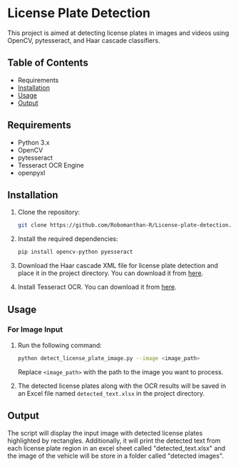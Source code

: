 # License Plate Detection

This project is aimed at detecting license plates in images and videos using OpenCV, pytesseract, and Haar cascade classifiers.

## Table of Contents

- Requirements
- [Installation](#installation)
- [Usage](#usage)
- [Output](#output)

## Requirements

- Python 3.x
- OpenCV
- pytesseract
- Tesseract OCR Engine
- openpyxl
  
## Installation

1. Clone the repository:

   ```bash
   git clone https://github.com/Robomanthan-R/License-plate-detection.git
   ```

2. Install the required dependencies:

   ```bash
   pip install opencv-python pyesseract
   ```

3. Download the Haar cascade XML file for license plate detection and place it in the project directory. You can download it from [here](https://github.com/opencv/opencv/tree/master/data/haarcascades).

4. Install Tesseract OCR. You can download it from [here](https://github.com/tesseract-ocr/tesseract).

## Usage

### For Image Input

1. Run the following command:

   ```bash
   python detect_license_plate_image.py --image <image_path>
   ```

   Replace `<image_path>` with the path to the image you want to process.

2. The detected license plates along with the OCR results will be saved in an Excel file named `detected_text.xlsx` in the project directory.

## Output

The script will display the input image with detected license plates highlighted by rectangles. Additionally, it will print the detected text from each license plate region in an excel sheet called "detected_text.xlsx" and the image of the vehicle will be store in a folder called "detected images".
